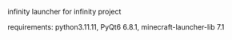infinity launcher for  infinity project

requirements: python3.11.11, PyQt6 6.8.1, minecraft-launcher-lib 7.1
